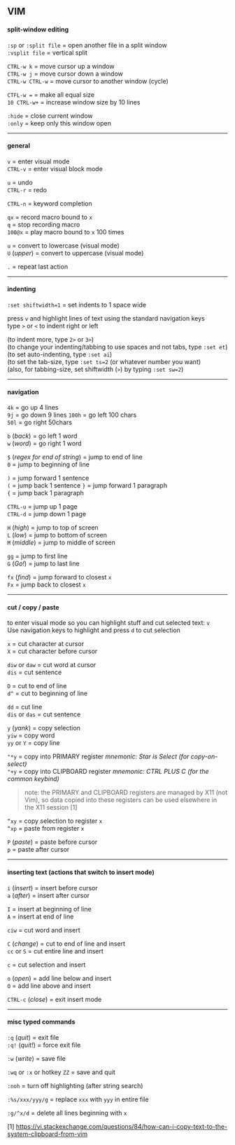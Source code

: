 
## VIM

#### split-window editing

`:sp` or `:split file`  =  open another file in a split window  
`:vsplit file`          =  vertical split

`CTRL-w k`              =  move cursor up a window  
`CTRL-w j`              =  move cursor down a window  
`CTRL-w CTRL-w`         =  move cursor to another window (cycle)

`CTFL-w =`              =  make all equal size  
`10 CTRL-w+`            =  increase window size by 10 lines

`:hide`                 =  close current window  
`:only`                 =  keep only this window open

---
#### general

`v`       = enter visual mode  
`CTRL-v`  = enter visual block mode

`u`       = undo  
`CTRL-r`  = redo

`CTRL-n`  = keyword completion

`qx`      = record macro bound to `x`  
`q`       = stop recording macro  
`100@x`   = play macro bound to `x` 100 times

`u`           = convert to lowercase (visual mode)  
`U` (*upper*) = convert to uppercase (visual mode)

`.`           = repeat last action

---  
#### indenting 

`:set shiftwidth=1` = set indents to 1 space wide

press `v` and highlight lines of text using the standard navigation keys  
type `>` or `<` to indent right or left

(to indent more, type `2>` or `3>`)  
(to change your indenting/tabbing to use spaces and not tabs, type `:set et`)  
(to set auto-indenting, type `:set ai`)  
(to set the tab-size, type `:set ts=2` (or whatever number you want)  
(also, for tabbing-size, set shiftwidth (`>`) by typing `:set sw=2`)

---
#### navigation

`4k`   = go up 4 lines  
`9j`   = go down 9 lines
`100h` = go left 100 chars  
`50l`  = go right 50chars

`b` (*back*) = go left 1 word  
`w` (*word*) = go right 1 word

`$` (*regex for end of string*) = jump to end of line  
`0`                             = jump to beginning of line

`)`   = jump forward 1 sentence  
`(`   = jump back 1 sentence
`}`   = jump forward 1 paragraph  
`{`   = jump back 1 paragraph

`CTRL-u`        = jump up 1 page  
`CTRL-d`        = jump down 1 page

`H` (*high*)    = jump to top of screen  
`L` (*low*)     = jump to bottom of screen  
`M` (*middle*)  = jump to middle of screen

`gg`            = jump to first line  
`G` (*Go!*)     = jump to last line

`fx` (*find*)   = jump forward to closest `x`  
`Fx`            = jump back to closest `x`

---
#### cut / copy / paste 

to enter visual mode so you can highlight stuff and cut selected text: `v`  
Use navigation keys to highlight and press `d` to cut selection

`x`             = cut character at cursor  
`X`             = cut character before cursor

`diw` or `daw`  = cut word at cursor  
`dis`           = cut sentence

`D`             = cut to end of line  
`d^`            = cut to beginning of line

`dd`            = cut line  
`dis` or `das`  = cut sentence

`y` (*yank*)    = copy selection  
`yiw`           = copy word  
`yy` or `Y`     = copy line

`"*y`           = copy into PRIMARY register *mnemonic: Star is Select (for copy-on-select)*  
`"+y`           = copy into CLIPBOARD register *mnemonic: CTRL PLUS C (for the common keybind)*

> note: the PRIMARY and CLIPBOARD registers are managed by X11 (not Vim), so data copied into these
        registers can be used elsewhere in the X11 session [1]

`“xy`         = copy selection to register `x`  
`“xp`         = paste from register `x`

`P` (*paste*) = paste before cursor  
`p`           = paste after cursor

---
#### inserting text (actions that switch to insert mode) 

`i` (*insert*) = insert before cursor  
`a` (*after*)  = insert after cursor

`I`            = insert at beginning of line  
`A`            = insert at end of line

`ciw`          = cut word and insert

`C` (*change*) = cut to end of line and insert  
`cc` or `S`    = cut entire line and insert

`c`            = cut selection and insert

`o` (*open*)   = add line below and insert  
`O`            = add line above and insert

`CTRL-c` (*close*) = exit insert mode

---
#### misc typed commands

`:q` (*quit*)   = exit file  
`:q!` (*quit!*) = force exit file

`:w` (*write*)  = save file
 
`:wq` or `:x` or hotkey `ZZ` = save and quit

`:noh`                       = turn off highlighting (after string search)

`:%s/xxx/yyy/g`              = replace `xxx` with `yyy` in entire file

`:g/^x/d`                    = delete all lines beginning with `x`

[1] https://vi.stackexchange.com/questions/84/how-can-i-copy-text-to-the-system-clipboard-from-vim

